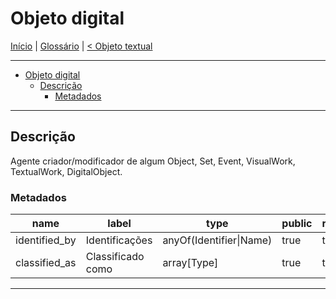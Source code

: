 # Objeto digital

[Início](../../../README.md) | [Glossário](../../glossario.md) | [< Objeto textual](./textual-work.md)

---

- [Objeto digital](#objeto-digital)
  - [Descrição](#descrição)
    - [Metadados](#metadados)

---

## Descrição

Agente criador/modificador de algum Object, Set, Event, VisualWork, TextualWork, DigitalObject.

### Metadados

| name          | label             | type                    | public | required | extra |
| ------------- | ----------------- | ----------------------- | ------ | -------- | ----- |
| identified_by | Identificações    | anyOf(Identifier\|Name) | true   | true     | extra |
| classified_as | Classificado como | array\[Type\]           | true   | true     | extra |

---
